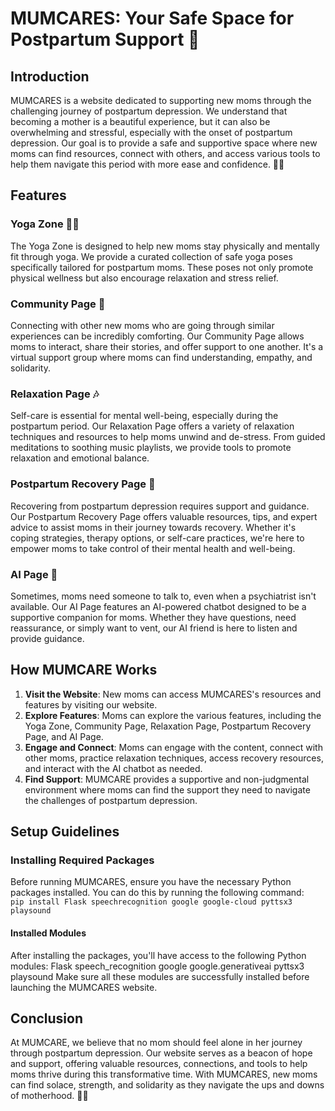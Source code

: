 # MUMCARES: Your Safe Space for Postpartum Support 🌼

## Introduction
MUMCARES is a website dedicated to supporting new moms through the challenging journey of postpartum depression. We understand that becoming a mother is a beautiful experience, but it can also be overwhelming and stressful, especially with the onset of postpartum depression. Our goal is to provide a safe and supportive space where new moms can find resources, connect with others, and access various tools to help them navigate this period with more ease and confidence. 🤱🌟

## Features

### Yoga Zone 🧘‍♀️
The Yoga Zone is designed to help new moms stay physically and mentally fit through yoga. We provide a curated collection of safe yoga poses specifically tailored for postpartum moms. These poses not only promote physical wellness but also encourage relaxation and stress relief. 

### Community Page 🤝
Connecting with other new moms who are going through similar experiences can be incredibly comforting. Our Community Page allows moms to interact, share their stories, and offer support to one another. It's a virtual support group where moms can find understanding, empathy, and solidarity. 

### Relaxation Page 🎶
Self-care is essential for mental well-being, especially during the postpartum period. Our Relaxation Page offers a variety of relaxation techniques and resources to help moms unwind and de-stress. From guided meditations to soothing music playlists, we provide tools to promote relaxation and emotional balance. 

### Postpartum Recovery Page 💪
Recovering from postpartum depression requires support and guidance. Our Postpartum Recovery Page offers valuable resources, tips, and expert advice to assist moms in their journey towards recovery. Whether it's coping strategies, therapy options, or self-care practices, we're here to empower moms to take control of their mental health and well-being. 

### AI Page 🤖
Sometimes, moms need someone to talk to, even when a psychiatrist isn't available. Our AI Page features an AI-powered chatbot designed to be a supportive companion for moms. Whether they have questions, need reassurance, or simply want to vent, our AI friend is here to listen and provide guidance. 

## How MUMCARE Works
1. **Visit the Website**: New moms can access MUMCARES's resources and features by visiting our website.
2. **Explore Features**: Moms can explore the various features, including the Yoga Zone, Community Page, Relaxation Page, Postpartum Recovery Page, and AI Page.
3. **Engage and Connect**: Moms can engage with the content, connect with other moms, practice relaxation techniques, access recovery resources, and interact with the AI chatbot as needed.
4. **Find Support**: MUMCARE provides a supportive and non-judgmental environment where moms can find the support they need to navigate the challenges of postpartum depression.

## Setup Guidelines
### Installing Required Packages
Before running MUMCARES, ensure you have the necessary Python packages installed. You can do this by running the following command:<br>
```pip install Flask speechrecognition google google-cloud pyttsx3 playsound ```
#### Installed Modules
After installing the packages, you'll have access to the following Python modules:
Flask
speech_recognition
google
google.generativeai
pyttsx3
playsound
Make sure all these modules are successfully installed before launching the MUMCARES website.

## Conclusion
At MUMCARE, we believe that no mom should feel alone in her journey through postpartum depression. Our website serves as a beacon of hope and support, offering valuable resources, connections, and tools to help moms thrive during this transformative time. With MUMCARES, new moms can find solace, strength, and solidarity as they navigate the ups and downs of motherhood. 🌟💖

